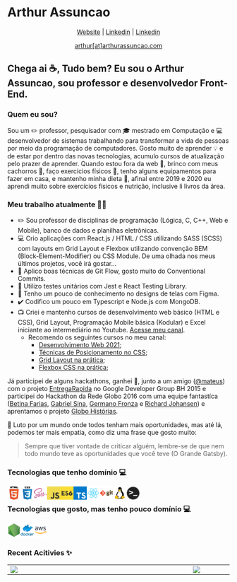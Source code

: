 # Arthur Assuncao

<p align="center">
  <a alt="Website" href="https://arthurassuncao.com/">Website</a> |
  <a alt="Linkedin" href="https://www.linkedin.com/in/arthurassuncao">Linkedin</a> |
  <a alt="Repositórios" href="https://github.com/ArthurAssuncao?tab=repositories">Linkedin</a>
</p>
<p align="center">
  <a alt="Endereço eletrônico" href="arthur[at]arthurassuncao.com">arthur[at]arthurassuncao.com</a>
</p>

## Chega ai :coffee:, Tudo bem? Eu sou o Arthur Assuncao, sou professor e desenvolvedor Front-End.

### Quem eu sou?

Sou um :pencil2: professor, pesquisador com :mortar_board: mestrado em Computação e :computer: desenvolvedor de sistemas trabalhando para transformar a vida de pessoas por meio da programação de computadores.
Gosto muito de aprender :bulb: e de estar por dentro das novas tecnologias, acumulo cursos de atualização pelo prazer de aprender. Quando estou fora da web :mobile_phone_off:, brinco com meus cachorros :dog:, faço exercícios físicos :muscle:, tenho alguns equipamentos para fazer em casa, e mantenho minha dieta :green_apple:, afinal entre 2019 e 2020 eu aprendi muito sobre exercícios físicos e nutrição, inclusive li livros da área.

### Meu trabalho atualmente :office_worker:

- :pencil2: Sou professor de disciplinas de programação (Lógica, C, C++, Web e Mobile), banco de dados e planilhas eletrônicas.
- :computer: Crio aplicações com React.js / HTML / CSS utilizando SASS (SCSS) com layouts em Grid Layout e Flexbox utilizando convenção BEM (Block-Element-Modifier) ou CSS Module. De uma olhada nos meus últimos projetos, você irá gostar...
- :wrench: Aplico boas técnicas de Git Flow, gosto muito do Conventional Commits.
- :hammer: Utilizo testes unitários com Jest e React Testing Library.
- :iphone: Tenho um pouco de conhecimento no designs de telas com Figma.
- :heavy_check_mark: Codifico um pouco em Typescript e Node.js com MongoDB.
- :tv: Criei e mantenho cursos de desenvolvimento web básico (HTML e CSS), Grid Layout, Programação Mobile básica (Kodular) e Excel iniciante ao intermediário no Youtube. [Acesse meu canal](https://www.youtube.com/channel/UCiac8bfP7-EIP97X18IkDrQ).
  - Recomendo os seguintes cursos no meu canal:
    - [Desenvolvimento Web 2021](https://youtube.com/playlist?list=PL5J0odQrnaKqoLb-HlcfR571Gn7pbaNcE);
    - [Técnicas de Posicionamento no CSS](https://youtube.com/playlist?list=PL5J0odQrnaKqOqibPz6O3bxXktsGc6n8b);
    - [Grid Layout na prática](https://youtube.com/playlist?list=PL5J0odQrnaKqOX_Meu4ewvgmzkNZMFiWt);
    - [Flexbox CSS na prática](https://youtube.com/playlist?list=PL5J0odQrnaKo8EnqkRhZ0HowiQM7_5CAD);

Já participei de alguns hackathons, ganhei :1st_place_medal:, junto a um amigo ([@mateus](https://github.com/mateus)) com o projeto [EntregaRapida](https://github.com/ArthurAssuncao/EntregaRapida) no Google Developer Group BH 2015 e participei do Hackathon da Rede Globo 2016 com uma equipe fantastíca ([Betina Farias](https://github.com/betinafarias), [Gabriel Sina](https://github.com/gabrielsina), [Germano Fronza](https://github.com/gfronza) e [Richard Johansen](https://github.com/ridjohansen)) e aprentamos o projeto [Globo Histórias](https://github.com/ArthurAssuncao/globo-historias).

:rocket: Luto por um mundo onde todos tenham mais oportunidades, mas até lá, podemos ter mais empatia, como diz uma frase que gosto muito:

> Sempre que tiver vontade de criticar alguém, lembre-se de que nem todo mundo teve as oportunidades que você teve (O Grande Gatsby).

### Tecnologias que tenho domínio :computer:

<img align="left" alt="HTML 5" width="30px" src="https://raw.githubusercontent.com/github/explore/80688e429a7d4ef2fca1e82350fe8e3517d3494d/topics/html/html.png" />
<img align="left" alt="CSS 3" width="30px" src="https://raw.githubusercontent.com/github/explore/80688e429a7d4ef2fca1e82350fe8e3517d3494d/topics/css/css.png" />
<img align="left" alt="SASS" width="30px" src="https://raw.githubusercontent.com/github/explore/80688e429a7d4ef2fca1e82350fe8e3517d3494d/topics/sass/sass.png" />
<img align="left" alt="JavaScript" width="30px" src="https://raw.githubusercontent.com/github/explore/80688e429a7d4ef2fca1e82350fe8e3517d3494d/topics/javascript/javascript.png" />
<img align="left" alt="ES6" width="30px" src="https://raw.githubusercontent.com/github/explore/80688e429a7d4ef2fca1e82350fe8e3517d3494d/topics/es6/es6.png" />
<img align="left" alt="Typescript" width="30px" src="https://raw.githubusercontent.com/github/explore/80688e429a7d4ef2fca1e82350fe8e3517d3494d/topics/typescript/typescript.png" />
<img align="left" alt="ReactJS" width="30px" src="https://raw.githubusercontent.com/github/explore/80688e429a7d4ef2fca1e82350fe8e3517d3494d/topics/react/react.png" />
<img align="left" alt="Git" width="30px" src="https://raw.githubusercontent.com/github/explore/80688e429a7d4ef2fca1e82350fe8e3517d3494d/topics/git/git.png" />
<img align="left" alt="Linux" width="30px" src="https://raw.githubusercontent.com/github/explore/80688e429a7d4ef2fca1e82350fe8e3517d3494d/topics/linux/linux.png" />
<img align="left" alt="Terminal" width="30px" src="https://raw.githubusercontent.com/github/explore/d92924b1d925bb134e308bd29c9de6c302ed3beb/topics/terminal/terminal.png" />

<br />

### Tecnologias que gosto, mas tenho pouco domínio :computer:

<img align="left" alt="NodeJS" width="30px" src="https://raw.githubusercontent.com/github/explore/80688e429a7d4ef2fca1e82350fe8e3517d3494d/topics/nodejs/nodejs.png" />
<img align="left" alt="Docker" width="30px" src="https://raw.githubusercontent.com/github/explore/80688e429a7d4ef2fca1e82350fe8e3517d3494d/topics/docker/docker.png" />
<img align="left" alt="AWS" width="30px" src="https://raw.githubusercontent.com/github/explore/fbceb94436312b6dacde68d122a5b9c7d11f9524/topics/aws/aws.png" />


<br />
<br />


### Recent Acitivies :sparkles:

<center>
<table>
  <tr>
      <td><img width="400px" align="left" src="https://github-readme-stats.vercel.app/api/top-langs/?username=arthurassuncao&hide=html&layout=compact&title_color=8A47F5&text_color=ffffff&icon_color=8A47F5&bg_color=000000" /></td>
      <td><img width="440px" align="left" src="https://github-readme-stats.vercel.app/api?username=arthurassuncao&title_color=8A47F5&text_color=ffffff&icon_color=8A47F5&bg_color=000000&show_icons=true" /></td>
  </tr>  
</table>
</center>
